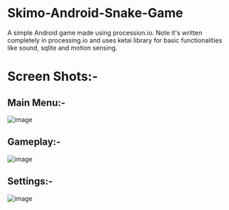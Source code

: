# Skimo-Android-Snake-Game
A simple Android game made using procession.io.
Note it's written completely in processing.io and uses ketai library for basic functionalities like sound, sqlite and motion sensing.
# Screen Shots:-
## Main Menu:-
![image](https://user-images.githubusercontent.com/35917115/222988575-cfa24e05-8213-45ec-98ce-8ee771a69469.png)
## Gameplay:-
![image](https://user-images.githubusercontent.com/35917115/222988586-9a585d3a-439a-45fb-91ef-13ff73351075.png)
## Settings:-
![image](https://user-images.githubusercontent.com/35917115/222988582-55035fea-d739-4368-a092-41ff59096fee.png)

